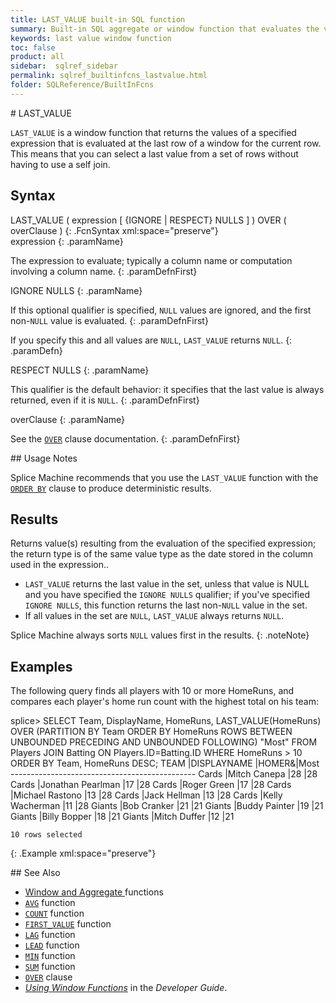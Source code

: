 ```yaml
---
title: LAST_VALUE built-in SQL function
summary: Built-in SQL aggregate or window function that evaluates the value of an expression from the last row of a partition.
keywords: last value window function
toc: false
product: all
sidebar:  sqlref_sidebar
permalink: sqlref_builtinfcns_lastvalue.html
folder: SQLReference/BuiltInFcns
---
```

<section>
<div class="TopicContent" data-swiftype-index="true" markdown="1">
# LAST_VALUE

`LAST_VALUE` is a window function that returns the values of a specified
expression that is evaluated at the last row of a window for the current
row. This means that you can select a last value from a set of rows
without having to use a self join.

## Syntax

<div class="fcnWrapperWide" markdown="1">
    LAST_VALUE ( expression [ {IGNORE | RESPECT} NULLS ] ) OVER ( overClause )
{: .FcnSyntax xml:space="preserve"}

</div>
<div class="paramList" markdown="1">
expression
{: .paramName}

The expression to evaluate; typically a column name or computation
involving a column name.
{: .paramDefnFirst}

IGNORE NULLS
{: .paramName}

If this optional qualifier is specified, `NULL` values are ignored, and
the first non-`NULL` value is evaluated.
{: .paramDefnFirst}

If you specify this and all values are `NULL`, `LAST_VALUE` returns
`NULL`.
{: .paramDefn}

RESPECT NULLS
{: .paramName}

This qualifier is the default behavior: it specifies that the last value
is always returned, even if it is `NULL`.
{: .paramDefnFirst}

overClause
{: .paramName}

See the [`OVER`](sqlref_clauses_over.html) clause documentation.
{: .paramDefnFirst}

</div>
## Usage Notes

Splice Machine recommends that you use the `LAST_VALUE` function with
the [`ORDER BY`](sqlref_clauses_orderby.html) clause to produce
deterministic results.

## Results

Returns value(s) resulting from the evaluation of the specified
expression; the return type is of the same value type as the date stored
in the column used in the expression..

* `LAST_VALUE` returns the last value in the set, unless that value is
  NULL and you have specified the `IGNORE NULLS` qualifier; if you've
  specified `IGNORE NULLS`, this function returns the last
  non-`NULL` value in the set.
* If all values in the set are `NULL`, `LAST_VALUE` always returns
  `NULL`.

Splice Machine always sorts `NULL` values first in the results.
{: .noteNote}

## Examples

The following query finds all players with 10 or more HomeRuns, and
compares each player's home run count with the highest total on his
team:

<div class="preWrapper" markdown="1">
    splice> SELECT Team, DisplayName, HomeRuns,
       LAST_VALUE(HomeRuns) OVER (PARTITION BY Team ORDER BY HomeRuns
       ROWS BETWEEN UNBOUNDED PRECEDING AND UNBOUNDED FOLLOWING) "Most"
       FROM Players JOIN Batting ON Players.ID=Batting.ID
       WHERE HomeRuns > 10
       ORDER BY Team, HomeRuns DESC;
    TEAM     |DISPLAYNAME             |HOMER&|Most
    ----------------------------------------------
    Cards    |Mitch Canepa            |28    |28
    Cards    |Jonathan Pearlman       |17    |28
    Cards    |Roger Green             |17    |28
    Cards    |Michael Rastono         |13    |28
    Cards    |Jack Hellman            |13    |28
    Cards    |Kelly Wacherman         |11    |28
    Giants   |Bob Cranker             |21    |21
    Giants   |Buddy Painter           |19    |21
    Giants   |Billy Bopper            |18    |21
    Giants   |Mitch Duffer            |12    |21
    
    10 rows selected
{: .Example xml:space="preserve"}

</div>
## See Also

* [Window and Aggregate
  ](sqlref_builtinfcns_windowfcnsintro.html)functions
* [`AVG`](sqlref_builtinfcns_avg.html) function
* [`COUNT`](sqlref_builtinfcns_count.html) function
* [`FIRST_VALUE`](sqlref_builtinfcns_firstvalue.html) function
* [`LAG`](sqlref_builtinfcns_lag.html) function
* [`LEAD`](sqlref_builtinfcns_lead.html) function
* [`MIN`](sqlref_builtinfcns_min.html) function
* [`SUM`](sqlref_builtinfcns_sum.html) function
* [`OVER`](sqlref_clauses_over.html) clause
* *[Using Window Functions](developers_fundamentals_windowfcns.html)* in
  the *Developer Guide*.

</div>
</section>

